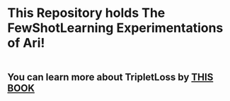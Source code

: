 <h1>This Repository holds The FewShotLearning Experimentations of Ari!</h1>
<img src="https://static.wikia.nocookie.net/doratheexplorer/images/0/03/Dora-Fiesta-Trio-normal-stock-art.png/revision/latest?cb=20190812230952" alt="">
<h2>You can learn more about TripletLoss by <a href="https://www.mediafire.com/file/qdmr6qr9zjyivoy/tripletloss.pdf/file">THIS BOOK</a></h2>
<img src="https://miro.medium.com/v2/resize:fit:1400/1*ADu4F-SoI-cLqyO0IqqBrQ.png" alt="">

